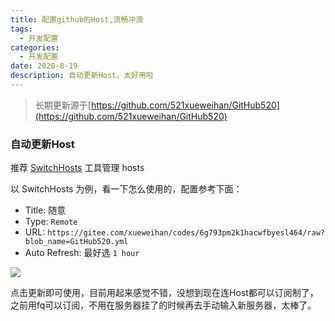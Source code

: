 ```yaml
---
title: 配置github的Host,流畅冲浪
tags:
  - 开发配置 
categories:
  - 开发配置
date: 2020-8-19
description: 自动更新Host，太好用啦
---
```

> 长期更新源于[https://github.com/521xueweihan/GitHub520](https://github.com/521xueweihan/GitHub520)

### 自动更新Host

推荐 [SwitchHosts](https://github.com/oldj/SwitchHosts) 工具管理 hosts

以 SwitchHosts 为例，看一下怎么使用的，配置参考下面：

- Title: 随意
- Type: `Remote`
- URL: `https://gitee.com/xueweihan/codes/6g793pm2k1hacwfbyesl464/raw?blob_name=GitHub520.yml`
- Auto Refresh: 最好选 `1 hour`

![](https://i.loli.net/2020/08/19/cDszdAlinYCgXUK.png)

点击更新即可使用，目前用起来感觉不错，没想到现在连Host都可以订阅制了，之前用fq可以订阅，不用在服务器挂了的时候再去手动输入新服务器，太棒了。
